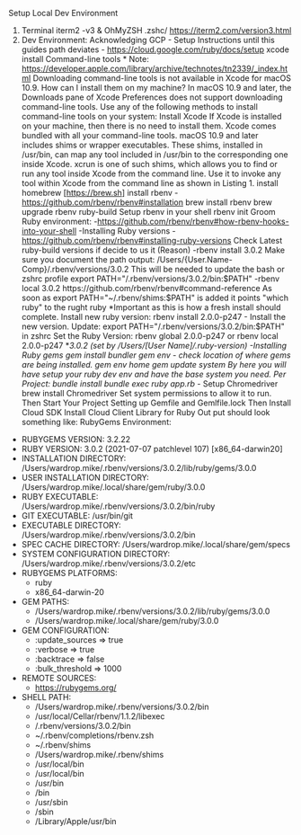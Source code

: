 Setup
Local Dev Environment
  1. Terminal iterm2 -v3 & OhMyZSH
    .zshc/
    https://iterm2.com/version3.html
  2. Dev Environment: Acknowledging GCP - Setup Instructions until this guides path deviates -
        https://cloud.google.com/ruby/docs/setup
    xcode install
          Command-line tools * Note:
            https://developer.apple.com/library/archive/technotes/tn2339/_index.html
          Downloading command-line tools is not available in Xcode for macOS 10.9. How can I install them on my machine?
          In macOS 10.9 and later, the Downloads pane of Xcode Preferences does not support downloading command-line tools.
          Use any of the following methods to install command-line tools on your system:
            Install Xcode
              If Xcode is installed on your machine, then there is no need to install them. Xcode comes bundled with all your
              command-line tools. macOS 10.9 and later includes shims or wrapper executables. These shims, installed in /usr/bin,
              can map any tool included in /usr/bin to the corresponding one inside Xcode. xcrun is one of such shims, which allows
              you to find or run any tool inside Xcode from the command line. Use it to invoke any tool within Xcode from the
              command line as shown in Listing 1.
      install homebrew [https://brew.sh]
      install rbenv - https://github.com/rbenv/rbenv#installation
        brew install rbenv
        brew upgrade rbenv ruby-build
      Setup rbenv in your shell
        rbenv init
      Groom Ruby environment:
      -https://github.com/rbenv/rbenv#how-rbenv-hooks-into-your-shell
      -Installing Ruby versions
        -https://github.com/rbenv/rbenv#installing-ruby-versions
        Check Latest ruby-build versions
        if decide to us it (Reason)
        -rbenv install 3.0.2
          Make sure you document the path output: /Users/{User.Name-Comp}/.rbenv/versions/3.0.2
          This will be needed to update the bash or zshrc profile
            export PATH="/.rbenv/versions/3.0.2/bin:$PATH"
        -rbenv local 3.0.2
        https://github.com/rbenv/rbenv#command-reference
          As soon as export PATH="~/.rbenv/shims:$PATH" is added it points "which ruby" to the rught ruby
          *Important as this is how a fresh install should complete.
            Install new ruby version:
              rbenv install 2.0.0-p247 - Install the new version.
              Update: export PATH="/.rbenv/versions/3.0.2/bin:$PATH" in zshrc
              Set the Ruby Version: rbenv global 2.0.0-p247 or rbenv local 2.0.0-p247
              **3.0.2 (set by /Users/[User Name]/.ruby-version)
        -Installing Ruby gems
        gem install bundler
        gem env - check location of where gems are being installed.
        gem env home
        gem update system
    By here you will have setup your ruby dev env and have the base system you need.
    Per Project:
      bundle install
      bundle exec ruby app.rb
    -* Setup Chromedriver
      brew install Chromedriver
        Set system permissions to allow it to run.
    Then Start Your Project
      Setting up Gemfile and Gemlfile.lock
    Then Install Cloud SDK
      Install Cloud Client Library for Ruby
  Out put should look something like:
    RubyGems Environment:
  - RUBYGEMS VERSION: 3.2.22
  - RUBY VERSION: 3.0.2 (2021-07-07 patchlevel 107) [x86_64-darwin20]
  - INSTALLATION DIRECTORY: /Users/wardrop.mike/.rbenv/versions/3.0.2/lib/ruby/gems/3.0.0
  - USER INSTALLATION DIRECTORY: /Users/wardrop.mike/.local/share/gem/ruby/3.0.0
  - RUBY EXECUTABLE: /Users/wardrop.mike/.rbenv/versions/3.0.2/bin/ruby
  - GIT EXECUTABLE: /usr/bin/git
  - EXECUTABLE DIRECTORY: /Users/wardrop.mike/.rbenv/versions/3.0.2/bin
  - SPEC CACHE DIRECTORY: /Users/wardrop.mike/.local/share/gem/specs
  - SYSTEM CONFIGURATION DIRECTORY: /Users/wardrop.mike/.rbenv/versions/3.0.2/etc
  - RUBYGEMS PLATFORMS:
     - ruby
     - x86_64-darwin-20
  - GEM PATHS:
     - /Users/wardrop.mike/.rbenv/versions/3.0.2/lib/ruby/gems/3.0.0
     - /Users/wardrop.mike/.local/share/gem/ruby/3.0.0
  - GEM CONFIGURATION:
     - :update_sources => true
     - :verbose => true
     - :backtrace => false
     - :bulk_threshold => 1000
  - REMOTE SOURCES:
     - https://rubygems.org/
  - SHELL PATH:
     - /Users/wardrop.mike/.rbenv/versions/3.0.2/bin
     - /usr/local/Cellar/rbenv/1.1.2/libexec
     - /.rbenv/versions/3.0.2/bin
     - ~/.rbenv/completions/rbenv.zsh
     - ~/.rbenv/shims
     - /Users/wardrop.mike/.rbenv/shims
     - /usr/local/bin
     - /usr/local/bin
     - /usr/bin
     - /bin
     - /usr/sbin
     - /sbin
     - /Library/Apple/usr/bin
